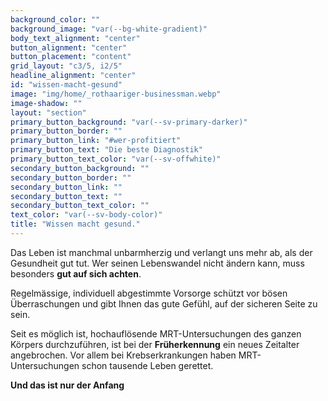```yaml
---
background_color: ""
background_image: "var(--bg-white-gradient)"
body_text_alignment: "center"
button_alignment: "center"
button_placement: "content"
grid_layout: "c3/5, i2/5"
headline_alignment: "center"
id: "wissen-macht-gesund"
image: "img/home/_rothaariger-businessman.webp"
image-shadow: ""
layout: "section"
primary_button_background: "var(--sv-primary-darker)"
primary_button_border: ""
primary_button_link: "#wer-profitiert"
primary_button_text: "Die beste Diagnostik"
primary_button_text_color: "var(--sv-offwhite)"
secondary_button_background: ""
secondary_button_border: ""
secondary_button_link: ""
secondary_button_text: ""
secondary_button_text_color: ""
text_color: "var(--sv-body-color)"
title: "Wissen macht gesund."
---
```


Das Leben ist manchmal unbarmherzig und verlangt uns mehr ab, als der Gesundheit gut tut. Wer seinen Lebenswandel nicht ändern kann, muss besonders **gut auf sich achten**.

Regelmässige, individuell abgestimmte Vorsorge schützt vor bösen Überraschungen und gibt Ihnen das gute Gefühl, auf der sicheren Seite zu sein.

Seit es möglich ist, hochauflösende MRT-Untersuchungen des ganzen Körpers durchzuführen, ist bei der **Früherkennung** ein neues Zeitalter angebrochen. Vor allem bei Krebserkrankungen haben MRT-Untersuchungen schon tausende Leben gerettet.

**Und das ist nur der Anfang**
